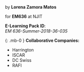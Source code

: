 by **Lorena Zamora Matos**

for **EM636** at NJIT

**E-Learning Pack ID**:<br>*EM 636-Summer-2018-36-035*

{: .mb-0 }
**Collaborative Companies:** 

- Harrington
- ISCAR
- DC Swiss
- RAFI

